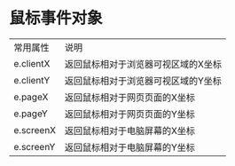 # 鼠标事件对象

|||
| -----------| -------------------------------------|
|常用属性|说明|
|e.clientX|返回鼠标相对于浏览器可视区域的X坐标|
|e.clientY|返回鼠标相对于浏览器可视区域的Y坐标|
|e.pageX|返回鼠标相对于网页页面的X坐标|
|e.pageY|返回鼠标相对于网页页面的Y坐标|
|e.screenX|返回鼠标相对于电脑屏幕的X坐标|
|e.screenY|返回鼠标相对于电脑屏幕的Y坐标|
